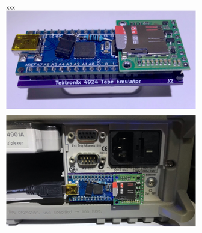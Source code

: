 xxx
![Tape Emulator ISO view](./Tape%20Emulator%20iso%20view-brite-sm.jpg)

![Tape Emulator plugged into Agilent](./new%20Tape%20Emulator%20PCB%20test%20on%20rear%20of%20Agilent%20instrument-sm.jpg)
